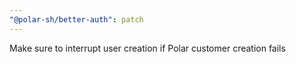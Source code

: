 ```yaml
---
"@polar-sh/better-auth": patch
---
```


Make sure to interrupt user creation if Polar customer creation fails

